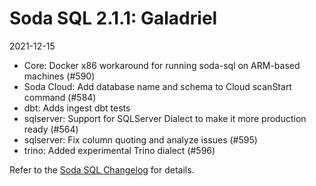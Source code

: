 # Soda SQL 2.1.1: Galadriel
2021-12-15

* Core: Docker x86 workaround for running soda-sql on ARM-based machines (#590)
* Soda Cloud: Add database name and schema to Cloud scanStart command (#584)
* dbt: Adds ingest dbt tests
* sqlserver: Support for SQLServer Dialect to make it more production ready (#564) 
* sqlserver: Fix column quoting and analyze issues (#595)
* trino: Added experimental Trino dialect (#596)

Refer to the <a href="https://github.com/sodadata/soda-sql/blob/main/CHANGELOG.md" target="_blank">Soda SQL Changelog</a> for details.